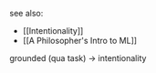 see also:
* [[Intentionality]]
* [[A Philosopher's Intro to ML]]



grounded (qua task) -> intentionality